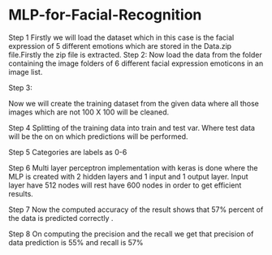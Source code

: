 # MLP-for-Facial-Recognition

        
Step 1
Firstly we will load   the dataset which in this case is the facial expression of 5 different emotions which are stored in the Data.zip file.Firstly the zip file is extracted.
Step 2:
Now load the data from the  folder containing the image folders of 6 different  facial expression emoticons in an image list.
 

Step 3:

Now we will create the training dataset from the given data  where all those images which are not 100 X 100 will be cleaned.
 




Step 4
Splitting of the training data into train and test var. Where test data will be the on on which predictions will be performed.
 
Step 5
Categories are labels as 0-6
 
Step 6
Multi layer perceptron implementation with keras is done where the MLP is created with 2 hidden layers and 1 input and 1 output layer. Input layer have 512 nodes will rest have 600 nodes in order to get efficient results.
 


Step 7
Now the computed accuracy of the result  shows that 57% percent of the data is predicted correctly . 
 
 

Step 8
On computing the precision and the recall we get that precision of data prediction is 55% and recall is 57% 
 

	

                     
